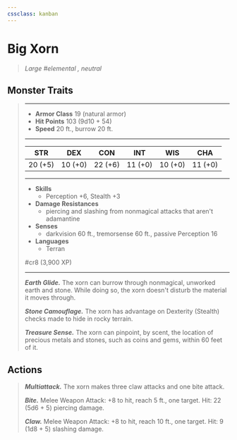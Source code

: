```yaml
---
cssclass: kanban
---
```


# Big Xorn
>*Large #elemental , neutral*
## Monster Traits
>___
>- **Armor Class** 19 (natural armor)
>- **Hit Points** 103 (9d10 + 54)
>- **Speed** 20 ft., burrow 20 ft.
>___
>|STR|DEX|CON|INT|WIS|CHA|
>|:---:|:---:|:---:|:---:|:---:|:---:|
>|20 (+5)|10 (+0)|22 (+6)|11 (+0)|10 (+0)|11 (+0)|
>___
>- **Skills**
>	 - Perception +6, Stealth +3
>- **Damage Resistances**
>	 - piercing and slashing from nonmagical attacks that aren't adamantine
>- **Senses**
>	 - darkvision 60 ft., tremorsense 60 ft., passive Perception 16
>- **Languages**
>	 - Terran
>
> #cr8 (3,900 XP)
>___
>***Earth Glide.*** The xorn can burrow through nonmagical, unworked earth and stone. While doing so, the xorn doesn't disturb the material it moves through.  
>
>***Stone Camouflage.*** The xorn has advantage on Dexterity (Stealth) checks made to hide in rocky terrain.  
>
>***Treasure Sense.*** The xorn can pinpoint, by scent, the location of precious metals and stones, such as coins and gems, within 60 feet of it.  
>
## Actions
>***Multiattack.*** The xorn makes three claw attacks and one bite attack.  
>
>***Bite.*** Melee Weapon Attack: +8 to hit, reach 5 ft., one target. Hit: 22 (5d6 + 5) piercing damage.  
>
>***Claw.*** Melee Weapon Attack: +8 to hit, reach 10 ft., one target. Hit: 9 (1d8 + 5) slashing damage.